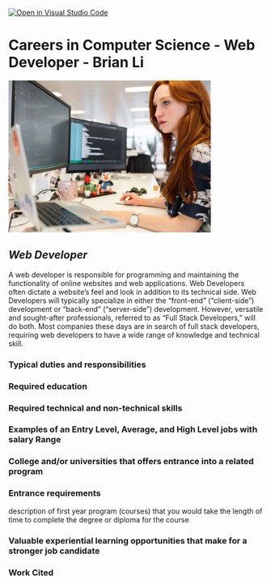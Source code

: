 [![Open in Visual Studio Code](https://classroom.github.com/assets/open-in-vscode-c66648af7eb3fe8bc4f294546bfd86ef473780cde1dea487d3c4ff354943c9ae.svg)](https://classroom.github.com/online_ide?assignment_repo_id=10095862&assignment_repo_type=AssignmentRepo)
# Careers in Computer Science - Web Developer - Brian Li

<img src="Pictures/Cover Page.jpeg" width="400" height="300"> </br>

## _Web Developer_

A web developer is responsible for programming and maintaining the functionality of online websites and web applications. Web Developers often dictate a website’s feel and look in addition to its technical side. Web Developers will typically specialize in either the “front-end” (“client-side”) development or “back-end” (“server-side”) development. However, versatile and sought-after professionals, referred to as “Full Stack Developers,” will do both. Most companies these days are in search of full stack developers, requiring web developers to have a wide range of knowledge and technical skill.

### Typical duties and responsibilities

### Required education
### Required technical and non-technical skills
### Examples of an Entry Level, Average, and High Level jobs with salary Range
### College and/or universities that offers entrance into a related program 
### Entrance requirements
 description of first year program (courses) that you would take
    the length of time to complete the degree or diploma for the course 
### Valuable experiential learning opportunities that make for a stronger job candidate
### Work Cited
